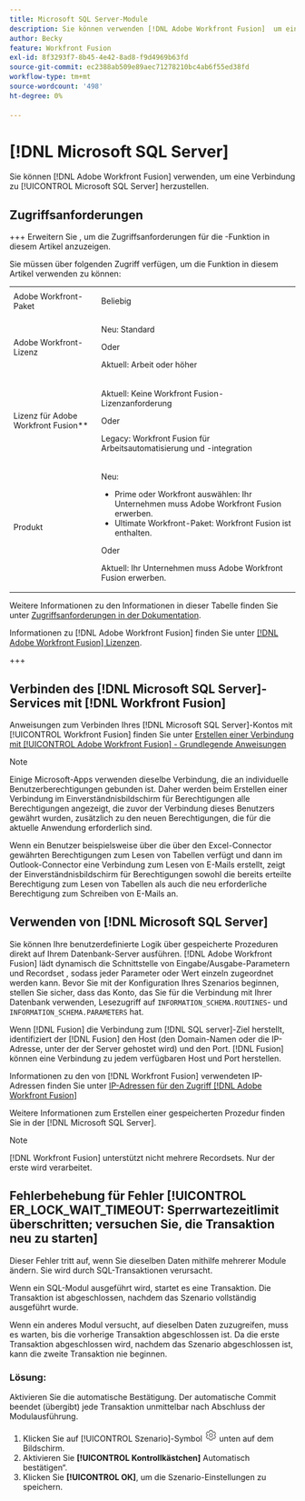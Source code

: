 ```yaml
---
title: Microsoft SQL Server-Module
description: Sie können verwenden [!DNL Adobe Workfront Fusion]  um eine Verbindung zu Microsoft SQL Server herzustellen.
author: Becky
feature: Workfront Fusion
exl-id: 8f3293f7-8b45-4e42-8ad8-f9d4969b63fd
source-git-commit: ec2388ab509e89aec71278210bc4ab6f55ed38fd
workflow-type: tm+mt
source-wordcount: '498'
ht-degree: 0%

---
```


# [!DNL Microsoft SQL Server]

Sie können [!DNL Adobe Workfront Fusion] verwenden, um eine Verbindung zu [!UICONTROL Microsoft SQL Server] herzustellen.

## Zugriffsanforderungen

+++ Erweitern Sie , um die Zugriffsanforderungen für die -Funktion in diesem Artikel anzuzeigen.

Sie müssen über folgenden Zugriff verfügen, um die Funktion in diesem Artikel verwenden zu können:

<table style="table-layout:auto">
 <col> 
 <col> 
 <tbody> 
  <tr> 
   <td role="rowheader">Adobe Workfront-Paket</td> 
   <td> <p>Beliebig</p> </td> 
  </tr> 
  <tr data-mc-conditions=""> 
   <td role="rowheader">Adobe Workfront-Lizenz</td> 
   <td> <p>Neu: Standard</p><p>Oder</p><p>Aktuell: Arbeit oder höher</p> </td> 
  </tr> 
  <tr> 
   <td role="rowheader">Lizenz für Adobe Workfront Fusion**</td> 
   <td>
   <p>Aktuell: Keine Workfront Fusion-Lizenzanforderung</p>
   <p>Oder</p>
   <p>Legacy: Workfront Fusion für Arbeitsautomatisierung und -integration </p>
   </td> 
  </tr> 
  <tr> 
   <td role="rowheader">Produkt</td> 
   <td>
   <p>Neu:</p> <ul><li>Prime oder Workfront auswählen: Ihr Unternehmen muss Adobe Workfront Fusion erwerben.</li><li>Ultimate Workfront-Paket: Workfront Fusion ist enthalten.</li></ul>
   <p>Oder</p>
   <p>Aktuell: Ihr Unternehmen muss Adobe Workfront Fusion erwerben.</p>
   </td> 
  </tr>
 </tbody> 
</table>

Weitere Informationen zu den Informationen in dieser Tabelle finden Sie unter [Zugriffsanforderungen in der Dokumentation](/help/workfront-fusion/references/licenses-and-roles/access-level-requirements-in-documentation.md).

Informationen zu [!DNL Adobe Workfront Fusion] finden Sie unter [[!DNL Adobe Workfront Fusion] Lizenzen](/help/workfront-fusion/set-up-and-manage-workfront-fusion/licensing-operations-overview/license-automation-vs-integration.md).

+++

## Verbinden des [!DNL Microsoft SQL Server]-Services mit [!DNL Workfront Fusion]

Anweisungen zum Verbinden Ihres [!DNL Microsoft SQL Server]-Kontos mit [!UICONTROL Workfront Fusion] finden Sie unter [Erstellen einer Verbindung mit [!UICONTROL Adobe Workfront Fusion] - Grundlegende Anweisungen](/help/workfront-fusion/create-scenarios/connect-to-apps/connect-to-fusion-general.md)

>[!NOTE]
>
>Einige Microsoft-Apps verwenden dieselbe Verbindung, die an individuelle Benutzerberechtigungen gebunden ist. Daher werden beim Erstellen einer Verbindung im Einverständnisbildschirm für Berechtigungen alle Berechtigungen angezeigt, die zuvor der Verbindung dieses Benutzers gewährt wurden, zusätzlich zu den neuen Berechtigungen, die für die aktuelle Anwendung erforderlich sind.
>
>Wenn ein Benutzer beispielsweise über die über den Excel-Connector gewährten Berechtigungen zum Lesen von Tabellen verfügt und dann im Outlook-Connector eine Verbindung zum Lesen von E-Mails erstellt, zeigt der Einverständnisbildschirm für Berechtigungen sowohl die bereits erteilte Berechtigung zum Lesen von Tabellen als auch die neu erforderliche Berechtigung zum Schreiben von E-Mails an.

## Verwenden von [!DNL Microsoft SQL Server]

Sie können Ihre benutzerdefinierte Logik über gespeicherte Prozeduren direkt auf Ihrem Datenbank-Server ausführen. [!DNL Adobe Workfront Fusion] lädt dynamisch die Schnittstelle von Eingabe/Ausgabe-Parametern und Recordset , sodass jeder Parameter oder Wert einzeln zugeordnet werden kann. Bevor Sie mit der Konfiguration Ihres Szenarios beginnen, stellen Sie sicher, dass das Konto, das Sie für die Verbindung mit Ihrer Datenbank verwenden, Lesezugriff auf `INFORMATION_SCHEMA.ROUTINES`- und `INFORMATION_SCHEMA.PARAMETERS` hat.

Wenn [!DNL Fusion] die Verbindung zum [!DNL SQL server]-Ziel herstellt, identifiziert der [!DNL Fusion] den Host (den Domain-Namen oder die IP-Adresse, unter der der Server gehostet wird) und den Port. [!DNL Fusion] können eine Verbindung zu jedem verfügbaren Host und Port herstellen.

Informationen zu den von [!DNL Workfront Fusion] verwendeten IP-Adressen finden Sie unter [IP-Adressen für den Zugriff [!DNL Adobe Workfront Fusion]](/help/workfront-fusion/set-up-and-manage-workfront-fusion/set-up-and-manage-orgs-and-teams/set-up-orgs-teams-and-users/set-up-ip-addresses-for-fusion.md)

Weitere Informationen zum Erstellen einer gespeicherten Prozedur finden Sie in der [!DNL Microsoft SQL Server].

>[!NOTE]
>
>[!DNL Workfront Fusion] unterstützt nicht mehrere Recordsets. Nur der erste wird verarbeitet.

## Fehlerbehebung für Fehler [!UICONTROL ER_LOCK_WAIT_TIMEOUT: Sperrwartezeitlimit überschritten; versuchen Sie, die Transaktion neu zu starten]

Dieser Fehler tritt auf, wenn Sie dieselben Daten mithilfe mehrerer Module ändern. Sie wird durch SQL-Transaktionen verursacht.

Wenn ein SQL-Modul ausgeführt wird, startet es eine Transaktion. Die Transaktion ist abgeschlossen, nachdem das Szenario vollständig ausgeführt wurde.

Wenn ein anderes Modul versucht, auf dieselben Daten zuzugreifen, muss es warten, bis die vorherige Transaktion abgeschlossen ist. Da die erste Transaktion abgeschlossen wird, nachdem das Szenario abgeschlossen ist, kann die zweite Transaktion nie beginnen.

### Lösung:

Aktivieren Sie die automatische Bestätigung. Der automatische Commit beendet (übergibt) jede Transaktion unmittelbar nach Abschluss der Modulausführung.

1. Klicken Sie auf [!UICONTROL Szenario]-Symbol ![Szenario-Einstellungen](/help/workfront-fusion/references/apps-and-modules/assets/scenario-settings-icon.png) unten auf dem Bildschirm.
1. Aktivieren Sie **[!UICONTROL Kontrollkästchen]** Automatisch bestätigen“.
1. Klicken Sie **[!UICONTROL OK]**, um die Szenario-Einstellungen zu speichern.

